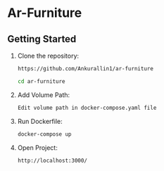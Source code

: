 # Ar-Furniture

## Getting Started

1. Clone the repository:

   ```bash
   https://github.com/Ankurallin1/ar-furniture
   
   cd ar-furniture
2. Add Volume Path:

   ```bash
   Edit volume path in docker-compose.yaml file

3. Run Dockerfile:

   ```bash
   docker-compose up

4. Open Project:

   ```bash
   http://localhost:3000/

